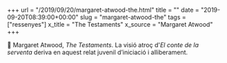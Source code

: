 +++
url = "/2019/09/20/margaret-atwood-the.html"
title = ""
date = "2019-09-20T08:39:00+00:00"
slug = "margaret-atwood-the"
tags = ["ressenyes"]
x_title = "The Testaments"
x_source = "Margaret Atwood"
+++

📖 Margaret Atwood, *The Testaments*. La visió atroç d'*El conte de la serventa* deriva en aquest relat juvenil d’iniciació i alliberament.
